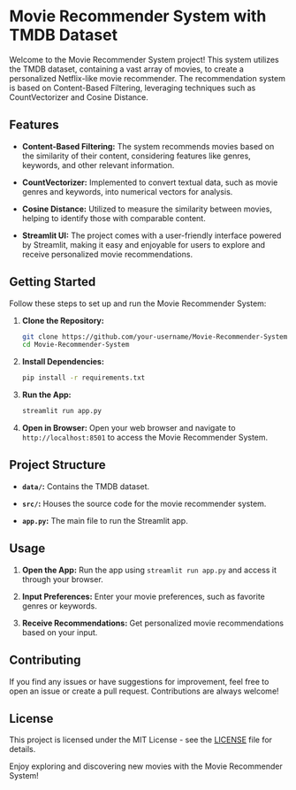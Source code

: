 # Movie Recommender System with TMDB Dataset

Welcome to the Movie Recommender System project! This system utilizes the TMDB dataset, containing a vast array of movies, to create a personalized Netflix-like movie recommender. The recommendation system is based on Content-Based Filtering, leveraging techniques such as CountVectorizer and Cosine Distance.

## Features

- **Content-Based Filtering:** The system recommends movies based on the similarity of their content, considering features like genres, keywords, and other relevant information.

- **CountVectorizer:** Implemented to convert textual data, such as movie genres and keywords, into numerical vectors for analysis.

- **Cosine Distance:** Utilized to measure the similarity between movies, helping to identify those with comparable content.

- **Streamlit UI:** The project comes with a user-friendly interface powered by Streamlit, making it easy and enjoyable for users to explore and receive personalized movie recommendations.

## Getting Started

Follow these steps to set up and run the Movie Recommender System:

1. **Clone the Repository:**
   ```bash
   git clone https://github.com/your-username/Movie-Recommender-System.git
   cd Movie-Recommender-System
   ```

2. **Install Dependencies:**
   ```bash
   pip install -r requirements.txt
   ```

3. **Run the App:**
   ```bash
   streamlit run app.py
   ```

4. **Open in Browser:**
   Open your web browser and navigate to `http://localhost:8501` to access the Movie Recommender System.

## Project Structure

- **`data/`:** Contains the TMDB dataset.
  
- **`src/`:** Houses the source code for the movie recommender system.
  
- **`app.py`:** The main file to run the Streamlit app.

## Usage

1. **Open the App:**
   Run the app using `streamlit run app.py` and access it through your browser.

2. **Input Preferences:**
   Enter your movie preferences, such as favorite genres or keywords.

3. **Receive Recommendations:**
   Get personalized movie recommendations based on your input.

## Contributing

If you find any issues or have suggestions for improvement, feel free to open an issue or create a pull request. Contributions are always welcome!

## License

This project is licensed under the MIT License - see the [LICENSE](LICENSE) file for details.

Enjoy exploring and discovering new movies with the Movie Recommender System!
